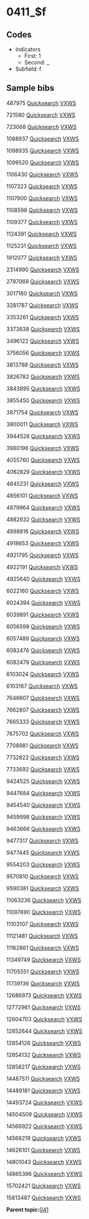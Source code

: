 # 0411\_$f

## Codes

-   Indicators
    -   First: 1
    -   Second: \_
-   Subfield: f

## Sample bibs

487975 [Quicksearch](https://search.library.yale.edu/catalog/487975) [VXWS](http://prodorbis.library.yale.edu:7014/vxws/GetHoldingsService?bibId=487975)

721580 [Quicksearch](https://search.library.yale.edu/catalog/721580) [VXWS](http://prodorbis.library.yale.edu:7014/vxws/GetHoldingsService?bibId=721580)

723068 [Quicksearch](https://search.library.yale.edu/catalog/723068) [VXWS](http://prodorbis.library.yale.edu:7014/vxws/GetHoldingsService?bibId=723068)

1088937 [Quicksearch](https://search.library.yale.edu/catalog/1088937) [VXWS](http://prodorbis.library.yale.edu:7014/vxws/GetHoldingsService?bibId=1088937)

1098935 [Quicksearch](https://search.library.yale.edu/catalog/1098935) [VXWS](http://prodorbis.library.yale.edu:7014/vxws/GetHoldingsService?bibId=1098935)

1099520 [Quicksearch](https://search.library.yale.edu/catalog/1099520) [VXWS](http://prodorbis.library.yale.edu:7014/vxws/GetHoldingsService?bibId=1099520)

1106430 [Quicksearch](https://search.library.yale.edu/catalog/1106430) [VXWS](http://prodorbis.library.yale.edu:7014/vxws/GetHoldingsService?bibId=1106430)

1107323 [Quicksearch](https://search.library.yale.edu/catalog/1107323) [VXWS](http://prodorbis.library.yale.edu:7014/vxws/GetHoldingsService?bibId=1107323)

1107900 [Quicksearch](https://search.library.yale.edu/catalog/1107900) [VXWS](http://prodorbis.library.yale.edu:7014/vxws/GetHoldingsService?bibId=1107900)

1108598 [Quicksearch](https://search.library.yale.edu/catalog/1108598) [VXWS](http://prodorbis.library.yale.edu:7014/vxws/GetHoldingsService?bibId=1108598)

1109377 [Quicksearch](https://search.library.yale.edu/catalog/1109377) [VXWS](http://prodorbis.library.yale.edu:7014/vxws/GetHoldingsService?bibId=1109377)

1124391 [Quicksearch](https://search.library.yale.edu/catalog/1124391) [VXWS](http://prodorbis.library.yale.edu:7014/vxws/GetHoldingsService?bibId=1124391)

1125231 [Quicksearch](https://search.library.yale.edu/catalog/1125231) [VXWS](http://prodorbis.library.yale.edu:7014/vxws/GetHoldingsService?bibId=1125231)

1912077 [Quicksearch](https://search.library.yale.edu/catalog/1912077) [VXWS](http://prodorbis.library.yale.edu:7014/vxws/GetHoldingsService?bibId=1912077)

2314990 [Quicksearch](https://search.library.yale.edu/catalog/2314990) [VXWS](http://prodorbis.library.yale.edu:7014/vxws/GetHoldingsService?bibId=2314990)

2797069 [Quicksearch](https://search.library.yale.edu/catalog/2797069) [VXWS](http://prodorbis.library.yale.edu:7014/vxws/GetHoldingsService?bibId=2797069)

3017160 [Quicksearch](https://search.library.yale.edu/catalog/3017160) [VXWS](http://prodorbis.library.yale.edu:7014/vxws/GetHoldingsService?bibId=3017160)

3281787 [Quicksearch](https://search.library.yale.edu/catalog/3281787) [VXWS](http://prodorbis.library.yale.edu:7014/vxws/GetHoldingsService?bibId=3281787)

3353261 [Quicksearch](https://search.library.yale.edu/catalog/3353261) [VXWS](http://prodorbis.library.yale.edu:7014/vxws/GetHoldingsService?bibId=3353261)

3373638 [Quicksearch](https://search.library.yale.edu/catalog/3373638) [VXWS](http://prodorbis.library.yale.edu:7014/vxws/GetHoldingsService?bibId=3373638)

3496122 [Quicksearch](https://search.library.yale.edu/catalog/3496122) [VXWS](http://prodorbis.library.yale.edu:7014/vxws/GetHoldingsService?bibId=3496122)

3756056 [Quicksearch](https://search.library.yale.edu/catalog/3756056) [VXWS](http://prodorbis.library.yale.edu:7014/vxws/GetHoldingsService?bibId=3756056)

3813788 [Quicksearch](https://search.library.yale.edu/catalog/3813788) [VXWS](http://prodorbis.library.yale.edu:7014/vxws/GetHoldingsService?bibId=3813788)

3826782 [Quicksearch](https://search.library.yale.edu/catalog/3826782) [VXWS](http://prodorbis.library.yale.edu:7014/vxws/GetHoldingsService?bibId=3826782)

3843895 [Quicksearch](https://search.library.yale.edu/catalog/3843895) [VXWS](http://prodorbis.library.yale.edu:7014/vxws/GetHoldingsService?bibId=3843895)

3855450 [Quicksearch](https://search.library.yale.edu/catalog/3855450) [VXWS](http://prodorbis.library.yale.edu:7014/vxws/GetHoldingsService?bibId=3855450)

3871754 [Quicksearch](https://search.library.yale.edu/catalog/3871754) [VXWS](http://prodorbis.library.yale.edu:7014/vxws/GetHoldingsService?bibId=3871754)

3900011 [Quicksearch](https://search.library.yale.edu/catalog/3900011) [VXWS](http://prodorbis.library.yale.edu:7014/vxws/GetHoldingsService?bibId=3900011)

3944528 [Quicksearch](https://search.library.yale.edu/catalog/3944528) [VXWS](http://prodorbis.library.yale.edu:7014/vxws/GetHoldingsService?bibId=3944528)

3980196 [Quicksearch](https://search.library.yale.edu/catalog/3980196) [VXWS](http://prodorbis.library.yale.edu:7014/vxws/GetHoldingsService?bibId=3980196)

4055760 [Quicksearch](https://search.library.yale.edu/catalog/4055760) [VXWS](http://prodorbis.library.yale.edu:7014/vxws/GetHoldingsService?bibId=4055760)

4062829 [Quicksearch](https://search.library.yale.edu/catalog/4062829) [VXWS](http://prodorbis.library.yale.edu:7014/vxws/GetHoldingsService?bibId=4062829)

4845231 [Quicksearch](https://search.library.yale.edu/catalog/4845231) [VXWS](http://prodorbis.library.yale.edu:7014/vxws/GetHoldingsService?bibId=4845231)

4856101 [Quicksearch](https://search.library.yale.edu/catalog/4856101) [VXWS](http://prodorbis.library.yale.edu:7014/vxws/GetHoldingsService?bibId=4856101)

4879964 [Quicksearch](https://search.library.yale.edu/catalog/4879964) [VXWS](http://prodorbis.library.yale.edu:7014/vxws/GetHoldingsService?bibId=4879964)

4882632 [Quicksearch](https://search.library.yale.edu/catalog/4882632) [VXWS](http://prodorbis.library.yale.edu:7014/vxws/GetHoldingsService?bibId=4882632)

4898816 [Quicksearch](https://search.library.yale.edu/catalog/4898816) [VXWS](http://prodorbis.library.yale.edu:7014/vxws/GetHoldingsService?bibId=4898816)

4918653 [Quicksearch](https://search.library.yale.edu/catalog/4918653) [VXWS](http://prodorbis.library.yale.edu:7014/vxws/GetHoldingsService?bibId=4918653)

4921795 [Quicksearch](https://search.library.yale.edu/catalog/4921795) [VXWS](http://prodorbis.library.yale.edu:7014/vxws/GetHoldingsService?bibId=4921795)

4922191 [Quicksearch](https://search.library.yale.edu/catalog/4922191) [VXWS](http://prodorbis.library.yale.edu:7014/vxws/GetHoldingsService?bibId=4922191)

4925640 [Quicksearch](https://search.library.yale.edu/catalog/4925640) [VXWS](http://prodorbis.library.yale.edu:7014/vxws/GetHoldingsService?bibId=4925640)

6022160 [Quicksearch](https://search.library.yale.edu/catalog/6022160) [VXWS](http://prodorbis.library.yale.edu:7014/vxws/GetHoldingsService?bibId=6022160)

6024394 [Quicksearch](https://search.library.yale.edu/catalog/6024394) [VXWS](http://prodorbis.library.yale.edu:7014/vxws/GetHoldingsService?bibId=6024394)

6039891 [Quicksearch](https://search.library.yale.edu/catalog/6039891) [VXWS](http://prodorbis.library.yale.edu:7014/vxws/GetHoldingsService?bibId=6039891)

6056598 [Quicksearch](https://search.library.yale.edu/catalog/6056598) [VXWS](http://prodorbis.library.yale.edu:7014/vxws/GetHoldingsService?bibId=6056598)

6057489 [Quicksearch](https://search.library.yale.edu/catalog/6057489) [VXWS](http://prodorbis.library.yale.edu:7014/vxws/GetHoldingsService?bibId=6057489)

6082476 [Quicksearch](https://search.library.yale.edu/catalog/6082476) [VXWS](http://prodorbis.library.yale.edu:7014/vxws/GetHoldingsService?bibId=6082476)

6082479 [Quicksearch](https://search.library.yale.edu/catalog/6082479) [VXWS](http://prodorbis.library.yale.edu:7014/vxws/GetHoldingsService?bibId=6082479)

6103024 [Quicksearch](https://search.library.yale.edu/catalog/6103024) [VXWS](http://prodorbis.library.yale.edu:7014/vxws/GetHoldingsService?bibId=6103024)

6103167 [Quicksearch](https://search.library.yale.edu/catalog/6103167) [VXWS](http://prodorbis.library.yale.edu:7014/vxws/GetHoldingsService?bibId=6103167)

7646607 [Quicksearch](https://search.library.yale.edu/catalog/7646607) [VXWS](http://prodorbis.library.yale.edu:7014/vxws/GetHoldingsService?bibId=7646607)

7662807 [Quicksearch](https://search.library.yale.edu/catalog/7662807) [VXWS](http://prodorbis.library.yale.edu:7014/vxws/GetHoldingsService?bibId=7662807)

7665333 [Quicksearch](https://search.library.yale.edu/catalog/7665333) [VXWS](http://prodorbis.library.yale.edu:7014/vxws/GetHoldingsService?bibId=7665333)

7675702 [Quicksearch](https://search.library.yale.edu/catalog/7675702) [VXWS](http://prodorbis.library.yale.edu:7014/vxws/GetHoldingsService?bibId=7675702)

7708981 [Quicksearch](https://search.library.yale.edu/catalog/7708981) [VXWS](http://prodorbis.library.yale.edu:7014/vxws/GetHoldingsService?bibId=7708981)

7732822 [Quicksearch](https://search.library.yale.edu/catalog/7732822) [VXWS](http://prodorbis.library.yale.edu:7014/vxws/GetHoldingsService?bibId=7732822)

7733692 [Quicksearch](https://search.library.yale.edu/catalog/7733692) [VXWS](http://prodorbis.library.yale.edu:7014/vxws/GetHoldingsService?bibId=7733692)

9424525 [Quicksearch](https://search.library.yale.edu/catalog/9424525) [VXWS](http://prodorbis.library.yale.edu:7014/vxws/GetHoldingsService?bibId=9424525)

9447684 [Quicksearch](https://search.library.yale.edu/catalog/9447684) [VXWS](http://prodorbis.library.yale.edu:7014/vxws/GetHoldingsService?bibId=9447684)

9454540 [Quicksearch](https://search.library.yale.edu/catalog/9454540) [VXWS](http://prodorbis.library.yale.edu:7014/vxws/GetHoldingsService?bibId=9454540)

9459998 [Quicksearch](https://search.library.yale.edu/catalog/9459998) [VXWS](http://prodorbis.library.yale.edu:7014/vxws/GetHoldingsService?bibId=9459998)

9463666 [Quicksearch](https://search.library.yale.edu/catalog/9463666) [VXWS](http://prodorbis.library.yale.edu:7014/vxws/GetHoldingsService?bibId=9463666)

9477317 [Quicksearch](https://search.library.yale.edu/catalog/9477317) [VXWS](http://prodorbis.library.yale.edu:7014/vxws/GetHoldingsService?bibId=9477317)

9477445 [Quicksearch](https://search.library.yale.edu/catalog/9477445) [VXWS](http://prodorbis.library.yale.edu:7014/vxws/GetHoldingsService?bibId=9477445)

9554203 [Quicksearch](https://search.library.yale.edu/catalog/9554203) [VXWS](http://prodorbis.library.yale.edu:7014/vxws/GetHoldingsService?bibId=9554203)

9570810 [Quicksearch](https://search.library.yale.edu/catalog/9570810) [VXWS](http://prodorbis.library.yale.edu:7014/vxws/GetHoldingsService?bibId=9570810)

9590381 [Quicksearch](https://search.library.yale.edu/catalog/9590381) [VXWS](http://prodorbis.library.yale.edu:7014/vxws/GetHoldingsService?bibId=9590381)

11063236 [Quicksearch](https://search.library.yale.edu/catalog/11063236) [VXWS](http://prodorbis.library.yale.edu:7014/vxws/GetHoldingsService?bibId=11063236)

11097690 [Quicksearch](https://search.library.yale.edu/catalog/11097690) [VXWS](http://prodorbis.library.yale.edu:7014/vxws/GetHoldingsService?bibId=11097690)

11103107 [Quicksearch](https://search.library.yale.edu/catalog/11103107) [VXWS](http://prodorbis.library.yale.edu:7014/vxws/GetHoldingsService?bibId=11103107)

11121481 [Quicksearch](https://search.library.yale.edu/catalog/11121481) [VXWS](http://prodorbis.library.yale.edu:7014/vxws/GetHoldingsService?bibId=11121481)

11162861 [Quicksearch](https://search.library.yale.edu/catalog/11162861) [VXWS](http://prodorbis.library.yale.edu:7014/vxws/GetHoldingsService?bibId=11162861)

11349749 [Quicksearch](https://search.library.yale.edu/catalog/11349749) [VXWS](http://prodorbis.library.yale.edu:7014/vxws/GetHoldingsService?bibId=11349749)

11705551 [Quicksearch](https://search.library.yale.edu/catalog/11705551) [VXWS](http://prodorbis.library.yale.edu:7014/vxws/GetHoldingsService?bibId=11705551)

11739136 [Quicksearch](https://search.library.yale.edu/catalog/11739136) [VXWS](http://prodorbis.library.yale.edu:7014/vxws/GetHoldingsService?bibId=11739136)

12686973 [Quicksearch](https://search.library.yale.edu/catalog/12686973) [VXWS](http://prodorbis.library.yale.edu:7014/vxws/GetHoldingsService?bibId=12686973)

12772961 [Quicksearch](https://search.library.yale.edu/catalog/12772961) [VXWS](http://prodorbis.library.yale.edu:7014/vxws/GetHoldingsService?bibId=12772961)

12804703 [Quicksearch](https://search.library.yale.edu/catalog/12804703) [VXWS](http://prodorbis.library.yale.edu:7014/vxws/GetHoldingsService?bibId=12804703)

12852644 [Quicksearch](https://search.library.yale.edu/catalog/12852644) [VXWS](http://prodorbis.library.yale.edu:7014/vxws/GetHoldingsService?bibId=12852644)

12854126 [Quicksearch](https://search.library.yale.edu/catalog/12854126) [VXWS](http://prodorbis.library.yale.edu:7014/vxws/GetHoldingsService?bibId=12854126)

12854132 [Quicksearch](https://search.library.yale.edu/catalog/12854132) [VXWS](http://prodorbis.library.yale.edu:7014/vxws/GetHoldingsService?bibId=12854132)

12858217 [Quicksearch](https://search.library.yale.edu/catalog/12858217) [VXWS](http://prodorbis.library.yale.edu:7014/vxws/GetHoldingsService?bibId=12858217)

14487511 [Quicksearch](https://search.library.yale.edu/catalog/14487511) [VXWS](http://prodorbis.library.yale.edu:7014/vxws/GetHoldingsService?bibId=14487511)

14489181 [Quicksearch](https://search.library.yale.edu/catalog/14489181) [VXWS](http://prodorbis.library.yale.edu:7014/vxws/GetHoldingsService?bibId=14489181)

14493724 [Quicksearch](https://search.library.yale.edu/catalog/14493724) [VXWS](http://prodorbis.library.yale.edu:7014/vxws/GetHoldingsService?bibId=14493724)

14504509 [Quicksearch](https://search.library.yale.edu/catalog/14504509) [VXWS](http://prodorbis.library.yale.edu:7014/vxws/GetHoldingsService?bibId=14504509)

14566922 [Quicksearch](https://search.library.yale.edu/catalog/14566922) [VXWS](http://prodorbis.library.yale.edu:7014/vxws/GetHoldingsService?bibId=14566922)

14568219 [Quicksearch](https://search.library.yale.edu/catalog/14568219) [VXWS](http://prodorbis.library.yale.edu:7014/vxws/GetHoldingsService?bibId=14568219)

14626101 [Quicksearch](https://search.library.yale.edu/catalog/14626101) [VXWS](http://prodorbis.library.yale.edu:7014/vxws/GetHoldingsService?bibId=14626101)

14801043 [Quicksearch](https://search.library.yale.edu/catalog/14801043) [VXWS](http://prodorbis.library.yale.edu:7014/vxws/GetHoldingsService?bibId=14801043)

14865396 [Quicksearch](https://search.library.yale.edu/catalog/14865396) [VXWS](http://prodorbis.library.yale.edu:7014/vxws/GetHoldingsService?bibId=14865396)

15702421 [Quicksearch](https://search.library.yale.edu/catalog/15702421) [VXWS](http://prodorbis.library.yale.edu:7014/vxws/GetHoldingsService?bibId=15702421)

15813487 [Quicksearch](https://search.library.yale.edu/catalog/15813487) [VXWS](http://prodorbis.library.yale.edu:7014/vxws/GetHoldingsService?bibId=15813487)

**Parent topic:**[041](../../tags/041/041.md)

